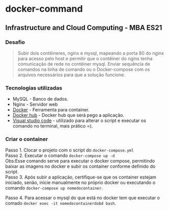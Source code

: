# docker-command

## Infrastructure and Cloud Computing - MBA ES21

### Desafio 
> Subir dois contêineres, nginx e mysql, mapeando a porta 80 do nginx para acesso pelo host e permitir que o contêiner do nginx tenha comunicação de rede no contêiner mysql. 
> Enviar sequência de comandos na linha de comando ou o Docker-compose com os arquivos necessários para que a solução funcione.   

### Tecnologias utilizadas
* MySQL - Banco de dados.
* Nginx - Servidor web
* [Docker](https://www.docker.com/) - Ferramenta para container. 
* [Docker hub](https://hub.docker.com/) - Docker hub que será pego a aplicação.
* [Visual studio code](https://code.visualstudio.com/download) - utilizado para alterar o script e executar os comando no terminal, mais prático =).


### Criar o container
Passo 1. Clocar o projeto com o script do ```docker-compose.yml```<br />
Passo 2. Executar o comando ```docker-compose up -d```<br />
    Obs:Esse comando serve para executar o docker compose, permitindo baixar as imagens no docker e subir os container conforme definido do script.<br />
Passo 3. Após subir a aplicação, certifique-se que os container estejam iniciado, senão, inicie manualmente no próprio docker ou executando o comando ```docker-compose up nomedocontainer```.<br />

Passo 4. Para acessar o mysql do que está no docker tem que executar o comado ```docker exec -it nomedocontainerdobd bash```.<br />
